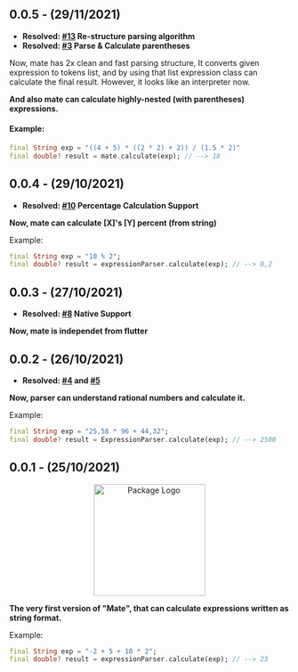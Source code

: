 ## 0.0.5 - (29/11/2021)
- **Resolved: [#13](https://github.com/theiskaa/mate/issues/13) Re-structure parsing algorithm**
- **Resolved: [#3](https://github.com/theiskaa/mate/issues/3) Parse & Calculate parentheses**

Now, mate has 2x clean and fast parsing structure, It converts given expression to tokens list, and by using that list expression class can calculate the final result.
However, it looks like an interpreter now.

**And also mate can calculate highly-nested (with parentheses) expressions.**
#### Example:
```dart
final String exp = "((4 + 5) * ((2 * 2) + 2)) / (1.5 * 2)"
final double? result = mate.calculate(exp); // --> 18
```

## 0.0.4 - (29/10/2021)
- **Resolved: [#10](https://github.com/theiskaa/mate/issues/10) Percentage Calculation Support**

**Now, mate can calculate [X]'s [Y] percent (from string)**

Example:
```dart
final String exp = "10 % 2"; 
final double? result = expressionParser.calculate(exp); // --> 0,2
```

## 0.0.3 - (27/10/2021)
- **Resolved: [#8](https://github.com/theiskaa/mate/issues/8) Native Support**

**Now, mate is independet from flutter**

## 0.0.2 - (26/10/2021)
- **Resolved: [#4](https://github.com/theiskaa/mate/issues/4) and [#5](https://github.com/theiskaa/mate/issues/5)**

**Now, parser can understand rational numbers and calculate it.**

Example:
```dart
final String exp = "25,58 * 96 + 44,32";
final double? result = ExpressionParser.calculate(exp); // --> 2500
```

## 0.0.1 - (25/10/2021)

<p align="center">
 <img width="200" src="https://user-images.githubusercontent.com/59066341/138723337-92fc06a7-a139-4b08-a770-6c62742ba0e7.png" alt="Package Logo">
</p>

**The very first version of "Mate", that can calculate expressions written as string format.**

Example:
```dart
final String exp = "-2 + 5 + 10 * 2";
final double? result = expressionParser.calculate(exp); // --> 23
```